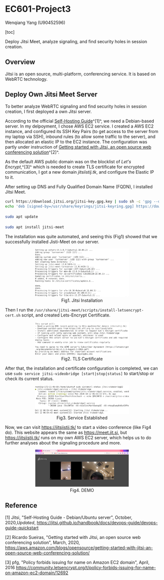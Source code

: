 # EC601-Project3

Wenqiang Yang (U90452596)

[toc]

Deploy Jitsi Meet, analyze signaling, and find security holes in session creation.

## Overview

Jitsi is an open source, multi-platform, conferencing service. It is based on WebRTC technology.

## Deploy Own Jitsi Meet Server

To better analyze WebRTC signaling and find security holes in session creation, I first deployed a own Jitsi server. 

According to the official [Self-Hosting Guide](https://jitsi.github.io/handbook/docs/devops-guide/devops-guide-quickstart)^[1]^, we need a Debian-based server. In my delpoyment, I chose AWS EC2 service. I created a AWS EC2 instance, and configured its SSH Key Pairs (to get access to the server from my laptop via SSH),  inbound rules (to allow some traffic to the server), and then allocated an elastic IP to the EC2 instance. The configuration was partly under instruction of [Getting started with Jitsi, an open source web conferencing solution](https://aws.amazon.com/blogs/opensource/getting-started-with-jitsi-an-open-source-web-conferencing-solution/)^[2]^. 

As the default AWS public domain was on the blocklist of *Let's Encrypt*,^[3]^ which is needed to create TLS certificate for encrypted communication, I got a new domain *jitsiistij.tk*, and configure the Elastic IP to it.

After setting up DNS and Fully Qualified Domain Name (FQDN), I installed Jitsi Meet.

``` bash
curl https://download.jitsi.org/jitsi-key.gpg.key | sudo sh -c 'gpg --dearmor > /usr/share/keyrings/jitsi-keyring.gpg'
echo 'deb [signed-by=/usr/share/keyrings/jitsi-keyring.gpg] https://download.jitsi.org stable/' | sudo tee /etc/apt/sources.list.d/jitsi-stable.list > /dev/null

sudo apt update

sudo apt install jitsi-meet
```

The installation was quite automated, and seeing this (Fig1) showed that we successfully installed Jisti-Meet on our server.

<div style="text-align:center">
	<img src="screeshots/installation.png" alt="installation" style="zoom:30%;" />
  <div>
    Fig1. Jitsi Installation
  </div>
</div>

Then I run the `/usr/share/jitsi-meet/scripts/install-letsencrypt-cert.sh` script, and created Lets-Encrypt Certificate.

 <div style="text-align:center">
	<img src="screeshots/tls_certificate.png" alt="certificate" style="zoom:30%;" />
  <div>
    Fig2. TLS Certificate
  </div>
</div>

After that, the installation and certificate configuration is completed, we can use `sudo service jitsi-videobridge [start|stop|status]` to start/stop or check its current status.

 <div style="text-align:center">
	<img src="screeshots/service_established.png" alt="established" style="zoom:30%;" />
  <div>
    Fig3. Service Established
  </div>
</div>

Now, we can visit https://jitsiistij.tk/ to start a video conference (like Fig4 do). This website appears the same as https://meet.jit.si, but https://jitsiistij.tk/ runs on my own AWS EC2 server, which helps us to do further analyses about the signaling procedure and more.

 <div style="text-align:center">
	<img src="screeshots/demo.png" alt="demo" style="zoom:30%;" />
  <div>
    Fig4. DEMO
  </div>
</div>



## Reference

[1] Jitsi, "Self-Hosting Guide - Debian/Ubuntu server", October, 2020,*Updated*, https://jitsi.github.io/handbook/docs/devops-guide/devops-guide-quickstart

[2] Ricardo Sueiras, "Getting started with Jitsi, an open source web conferencing solution", March, 2020, https://aws.amazon.com/blogs/opensource/getting-started-with-jitsi-an-open-source-web-conferencing-solution/

[3] pfg, "Policy forbids issuing for name on Amazon EC2 domain", April, 2016 https://community.letsencrypt.org/t/policy-forbids-issuing-for-name-on-amazon-ec2-domain/12692

